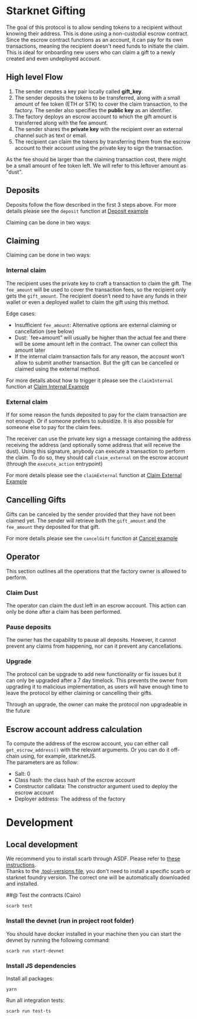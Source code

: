 # Starknet Gifting

The goal of this protocol is to allow sending tokens to a recipient without knowing their address. This is done using a non-custodial escrow contract. Since the escrow contract functions as an account, it can pay for its own transactions, meaning the recipient doesn't need funds to initiate the claim. This is ideal for onboarding new users who can claim a gift to a newly created and even undeployed account.

## High level Flow

1. The sender creates a key pair locally called **gift_key**.
2. The sender deposits the tokens to be transferred, along with a small amount of fee token (ETH or STK) to cover the claim transaction, to the factory. The sender also specifies the **public key** as an identifier.
3. The factory deploys an escrow account to which the gift amount is transferred along with the fee amount.
4. The sender shares the **private key** with the recipient over an external channel such as text or email.
5. The recipient can claim the tokens by transferring them from the escrow account to their account using the private key to sign the transaction.

As the fee should be larger than the claiming transaction cost, there might be a small amount of fee token left. We will refer to this leftover amount as "dust".

## Deposits

Deposits follow the flow described in the first 3 steps above.
For more details please see the `deposit` function at [Deposit example](./lib/deposit.ts)

Claiming can be done in two ways:

## Claiming

Claiming can be done in two ways:

### Internal claim

The recipient uses the private key to craft a transaction to claim the gift. The `fee_amount` will be used to cover the transaction fees, so the recipient only gets the `gift_amount`. The recipient doesn’t need to have any funds in their wallet or even a deployed wallet to claim the gift using this method.

Edge cases:

- Insufficient `fee_amount`: Alternative options are external claiming or cancellation (see below)
- Dust: `fee+amount” will usually be higher than the actual fee and there will be some amount left in the contract. The owner can collect this amount later
- If the internal claim transaction fails for any reason, the account won't allow to submit another transaction. But the gift can be cancelled or claimed using the external method.

For more details about how to trigger it please see the `claimInternal` function at [Claim Internal Example](./lib/claim.ts)

### External claim

If for some reason the funds deposited to pay for the claim transaction are not enough. Or if someone prefers to subsidize. It is also possible for someone else to pay for the claim fees.

The receiver can use the private key sign a message containing the address receiving the address (and optionally some address that will receive the dust). Using this signature, anybody can execute a transaction to perform the claim. To do so, they should call `claim_external` on the escrow account (through the `execute_action` entrypoint)

For more details please see the `claimExternal` function at [Claim External Example](./lib/claim.ts)

## Cancelling Gifts

Gifts can be canceled by the sender provided that they have not been claimed yet. The sender will retrieve both the `gift_amount` and the `fee_amount` they deposited for that gift.

For more details please see the `cancelGift` function at [Cancel example](./lib/claim.ts)

## Operator

This section outlines all the operations that the factory owner is allowed to perform.

### Claim Dust

The operator can claim the dust left in an escrow account. This action can only be done after a claim has been performed.

### Pause deposits

The owner has the capability to pause all deposits. However, it cannot prevent any claims from happening, nor can it prevent any cancellations.

### Upgrade

The protocol can be upgrade to add new functionality or fix issues but it can only be upgraded after a 7 day timelock. This prevents the owner from upgrading it to malicious implementation, as users will have enough time to leave the protocol by either claiming or cancelling their gifts.

Through an upgrade, the owner can make the protocol non upgradeable in the future

## Escrow account address calculation

To compute the address of the escrow account, you can either call `get_escrow_address()` with the relevant arguments. Or you can do it off-chain using, for example, starknetJS.  
The parameters are as follow:

- Salt: 0
- Class hash: the class hash of the escrow account
- Constructor calldata: The constructor argument used to deploy the escrow account
- Deployer address: The address of the factory

# Development

## Local development

We recommend you to install scarb through ASDF. Please refer to [these instructions](https://docs.swmansion.com/scarb/download.html#install-via-asdf).  
Thanks to the [.tool-versions file](./.tool-versions), you don't need to install a specific scarb or starknet foundry version. The correct one will be automatically downloaded and installed.

##@ Test the contracts (Cairo)

```
scarb test
```

### Install the devnet (run in project root folder)

You should have docker installed in your machine then you can start the devnet by running the following command:

```shell
scarb run start-devnet
```

### Install JS dependencies

Install all packages:

```shell
yarn
```

Run all integration tests:

```shell
scarb run test-ts
```
